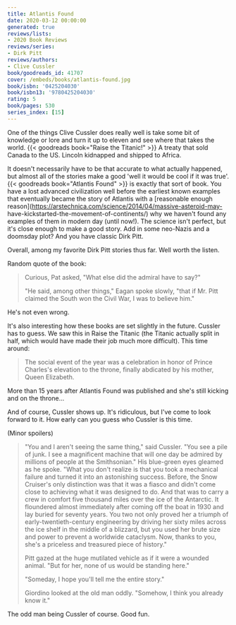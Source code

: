 ```yaml
---
title: Atlantis Found
date: 2020-03-12 00:00:00
generated: true
reviews/lists:
- 2020 Book Reviews
reviews/series:
- Dirk Pitt
reviews/authors:
- Clive Cussler
book/goodreads_id: 41707
cover: /embeds/books/atlantis-found.jpg
book/isbn: '0425204030'
book/isbn13: '9780425204030'
rating: 5
book/pages: 530
series_index: [15]
---
```

One of the things Clive Cussler does really well is take some bit of knowledge or lore and turn it up to eleven and see where that takes the world. {{< goodreads book="Raise the Titanic!" >}} A treaty that sold Canada to the US. Lincoln kidnapped and shipped to Africa.  

It doesn't necessarily have to be that accurate to what actually happened, but almost all of the stories make a good 'well it would be cool if it was true'. {{< goodreads book="Atlantis Found" >}} is exactly that sort of book. You have a lost advanced civilization well before the earliest known examples that eventually became the story of Atlantis with a [reasonable enough reason](https://arstechnica.com/science/2014/04/massive-asteroid-may- have-kickstarted-the-movement-of-continents/) why we haven't found any examples of them in modern day (until now!). The science isn't perfect, but it's close enough to make a good story. Add in some neo-Nazis and a doomsday plot? And you have classic Dirk Pitt.  

<!--more-->

Overall, among my favorite Dirk Pitt stories thus far. Well worth the listen.  

Random quote of the book:  

> Curious, Pat asked, "What else did the admiral have to say?"  
>
> "He said, among other things," Eagan spoke slowly, "that if Mr. Pitt claimed the South won the Civil War, I was to believe him."  

He's not even wrong.  

It's also interesting how these books are set slightly in the future. Cussler has to guess. We saw this in Raise the Titanic (the Titanic actually split in half, which would have made their job much more difficult). This time around:  

> The social event of the year was a celebration in honor of Prince Charles's elevation to the throne, finally abdicated by his mother, Queen Elizabeth.

More than 15 years after Atlantis Found was published and she's still kicking and on the throne...  

And of course, Cussler shows up. It's ridiculous, but I've come to look forward to it. How early can you guess who Cussler is this time.  

(Minor spoilers)  

> "You and I aren't seeing the same thing," said Cussler. "You see a pile of junk. I see a magnificent machine that will one day be admired by millions of people at the Smithsonian." His blue-green eyes gleamed as he spoke. "What you don't realize is that you took a mechanical failure and turned it into an astonishing success. Before, the Snow Cruiser's only distinction was that it was a fiasco and didn't come close to achieving what it was designed to do. And that was to carry a crew in comfort five thousand miles over the ice of the Antarctic. It floundered almost immediately after coming off the boat in 1930 and lay buried for seventy years. You two not only proved her a triumph of early-twentieth-century engineering by driving her sixty miles across the ice shelf in the middle of a blizzard, but you used her brute size and power to prevent a worldwide cataclysm. Now, thanks to you, she's a priceless and treasured piece of history."  
>
> Pitt gazed at the huge mutilated vehicle as if it were a wounded animal. "But for her, none of us would be standing here."  
>
> "Someday, I hope you'll tell me the entire story."  
>
> Giordino looked at the old man oddly. "Somehow, I think you already know it."  

The odd man being Cussler of course. Good fun.